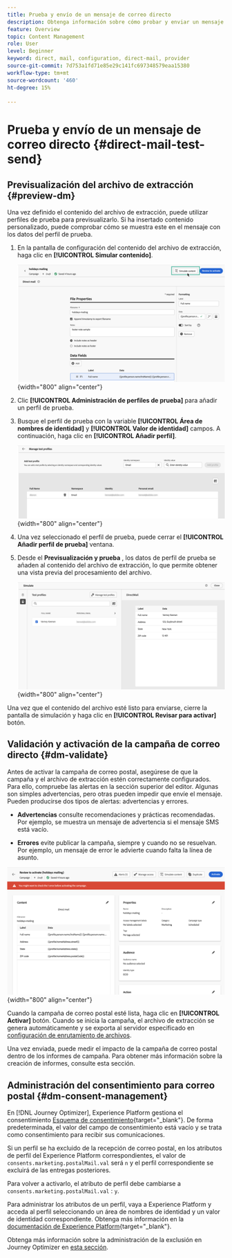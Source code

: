 ```yaml
---
title: Prueba y envío de un mensaje de correo directo
description: Obtenga información sobre cómo probar y enviar un mensaje de correo directo en Journey Optimizer
feature: Overview
topic: Content Management
role: User
level: Beginner
keyword: direct, mail, configuration, direct-mail, provider
source-git-commit: 7d753a1fd71e85e29c141fc697348579eaa15380
workflow-type: tm+mt
source-wordcount: '460'
ht-degree: 15%

---
```


# Prueba y envío de un mensaje de correo directo {#direct-mail-test-send}

## Previsualización del archivo de extracción {#preview-dm}

Una vez definido el contenido del archivo de extracción, puede utilizar perfiles de prueba para previsualizarlo. Si ha insertado contenido personalizado, puede comprobar cómo se muestra este en el mensaje con los datos del perfil de prueba.

1. En la pantalla de configuración del contenido del archivo de extracción, haga clic en **[!UICONTROL Simular contenido]**.

   ![](assets/direct-mail-simulate-button.png){width="800" align="center"}

1. Clic **[!UICONTROL Administración de perfiles de prueba]** para añadir un perfil de prueba.

1. Busque el perfil de prueba con la variable **[!UICONTROL Área de nombres de identidad]** y **[!UICONTROL Valor de identidad]** campos. A continuación, haga clic en **[!UICONTROL Añadir perfil]**.

   ![](assets/direct-mail-test-profile.png){width="800" align="center"}

1. Una vez seleccionado el perfil de prueba, puede cerrar el **[!UICONTROL Añadir perfil de prueba]** ventana.

1. Desde el **Previsualización y prueba** , los datos de perfil de prueba se añaden al contenido del archivo de extracción, lo que permite obtener una vista previa del procesamiento del archivo.

   ![](assets/direct-mail-simulate.png){width="800" align="center"}

Una vez que el contenido del archivo esté listo para enviarse, cierre la pantalla de simulación y haga clic en **[!UICONTROL Revisar para activar]** botón.

## Validación y activación de la campaña de correo directo {#dm-validate}

Antes de activar la campaña de correo postal, asegúrese de que la campaña y el archivo de extracción estén correctamente configurados. Para ello, compruebe las alertas en la sección superior del editor. Algunas son simples advertencias, pero otras pueden impedir que envíe el mensaje. Pueden producirse dos tipos de alertas: advertencias y errores.

* **Advertencias** consulte recomendaciones y prácticas recomendadas. Por ejemplo, se muestra un mensaje de advertencia si el mensaje SMS está vacío.

* **Errores** evite publicar la campaña, siempre y cuando no se resuelvan. Por ejemplo, un mensaje de error le advierte cuando falta la línea de asunto.

![](assets/direct-mail-review.png){width="800" align="center"}

Cuando la campaña de correo postal esté lista, haga clic en **[!UICONTROL Activar]** botón. Cuando se inicia la campaña, el archivo de extracción se genera automáticamente y se exporta al servidor especificado en [configuración de enrutamiento de archivos](../direct-mail/direct-mail-configuration.md).

Una vez enviada, puede medir el impacto de la campaña de correo postal dentro de los informes de campaña. Para obtener más información sobre la creación de informes, consulte esta sección.

## Administración del consentimiento para correo postal {#dm-consent-management}

En [!DNL Journey Optimizer], Experience Platform gestiona el consentimiento [Esquema de consentimiento](https://experienceleague.adobe.com/docs/experience-platform/xdm/field-groups/profile/consents.html?lang=es){target="_blank"}. De forma predeterminada, el valor del campo de consentimiento está vacío y se trata como consentimiento para recibir sus comunicaciones.

Si un perfil se ha excluido de la recepción de correo postal, en los atributos de perfil del Experience Platform correspondientes, el valor de `consents.marketing.postalMail.val` será `n` y el perfil correspondiente se excluirá de las entregas posteriores.

Para volver a activarlo, el atributo de perfil debe cambiarse a `consents.marketing.postalMail.val` : `y`.

Para administrar los atributos de un perfil, vaya a Experience Platform y acceda al perfil seleccionando un área de nombres de identidad y un valor de identidad correspondiente. Obtenga más información en la [documentación de Experience Platform](https://experienceleague.adobe.com/docs/experience-platform/profile/ui/user-guide.html?lang=es#getting-started){target="_blank"}.

Obtenga más información sobre la administración de la exclusión en Journey Optimizer en [esta sección](../privacy/opt-out.md).

